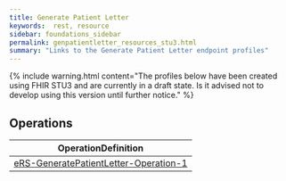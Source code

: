 ```yaml
---
title: Generate Patient Letter
keywords:  rest, resource
sidebar: foundations_sidebar
permalink: genpatientletter_resources_stu3.html
summary: "Links to the Generate Patient Letter endpoint profiles"
---
```


{% include warning.html content="The profiles below have been created using FHIR STU3 and are currently in a draft state. Is it advised not to develop 
using this version until further notice." %}

## Operations ##

|OperationDefinition| 
|-------|
|[eRS-GeneratePatientLetter-Operation-1](https://fhir.nhs.uk/STU3/OperationDefinition/eRS-GeneratePatientLetter-Operation-1/_history/1.0) | 
